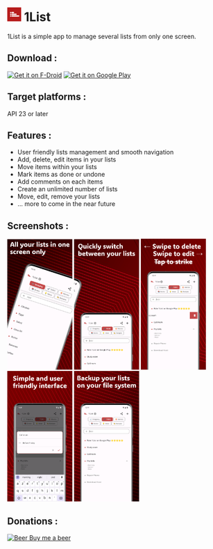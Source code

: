 
# <img src="fastlane/metadata/android/en-US/images/icon.png" width="32" /> 1List

1List is a simple app to manage several lists from only one screen.

## Download :
[<img src="https://fdroid.gitlab.io/artwork/badge/get-it-on.png"
     alt="Get it on F-Droid"
     height="80">](https://f-droid.org/packages/com.lolo.io.onelist/)
[<img src="https://play.google.com/intl/en_us/badges/images/generic/en-play-badge.png"
     alt="Get it on Google Play"
     height="80">](https://play.google.com/store/apps/details?id=com.lolo.io.onelist)

## Target platforms :

API 23 or later

## Features :

-   User friendly lists management and smooth navigation
-   Add, delete, edit items in your lists
-   Move items within your lists
-   Mark items as done or undone
-   Add comments on each items
-   Create an unlimited number of lists
-   Move, edit, remove your lists
-   ... more to come in the near future

## Screenshots :

<img src="fastlane/metadata/android/en-US/images/phoneScreenshots/screen1.png" width="150" /> <img src="fastlane/metadata/android/en-US/images/phoneScreenshots/screen2.png" width="150" /> <img src="fastlane/metadata/android/en-US/images/phoneScreenshots/screen3.png" width="150" /> <img src="fastlane/metadata/android/en-US/images/phoneScreenshots/screen4.png" width="150" /> <img src="fastlane/metadata/android/en-US/images/phoneScreenshots/screen5.png" width="150" />

## Donations :

[<img src="https://upload.wikimedia.org/wikipedia/commons/7/76/577-beer-mug.svg?sanitize=true"
     alt="Beer"
     height="20"> Buy me a beer](https://www.paypal.com/donate/?business=Z32JPDRAJV2ZQ&no_recurring=0&item_name=1List+App&currency_code=EUR)

